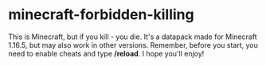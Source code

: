 # minecraft-forbidden-killing
This is Minecraft, but if you kill - you die. It's a datapack made for Minecraft 1.16.5, but may also work in other versions. Remember, before you start, you need to enable cheats and type **/reload**. I hope you'll enjoy!
